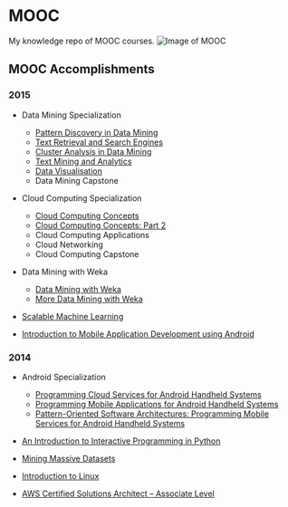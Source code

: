# MOOC
My knowledge repo of MOOC courses.
![Image of MOOC](http://www.marshallacm.co.uk/wp-content/uploads/moocs-banner.png)

## MOOC Accomplishments
### 2015
* Data Mining Specialization
  * [Pattern Discovery in Data Mining](https://www.coursera.org/account/accomplishments/records/2m9D3BQdmUYVsQSt)
  * [Text Retrieval and Search Engines](https://www.coursera.org/account/accomplishments/records/RXbqtzh9mEGGY5BR)
  * [Cluster Analysis in Data Mining](https://www.coursera.org/account/accomplishments/records/hhtPEBvw3tVGavXe)
  * [Text Mining and Analytics](https://www.coursera.org/account/accomplishments/records/GbKAQGNNBFXDAEPK)
  * [Data Visualisation](https://www.coursera.org/account/accomplishments/records/W89HntbaZrPxrdUy)
  * Data Mining Capstone

* Cloud Computing Specialization
  * [Cloud Computing Concepts](https://www.coursera.org/account/accomplishments/records/HeY3QT4amAjVxawt)
  * [Cloud Computing Concepts: Part 2](https://www.coursera.org/account/accomplishments/records/MtzjZ3ycXmhQZAYm)
  * Cloud Computing Applications
  * Cloud Networking
  * Cloud Computing Capstone
 
* Data Mining with Weka
  * [Data Mining with Weka](http://d2t72jqww3n6av.cloudfront.net/wp-content/uploads/2015/05/mooc-certificate-final178.png)
  * [More Data Mining with Weka](http://d2t72jqww3n6av.cloudfront.net/wp-content/uploads/2015/07/weka-Certificate.png)
  
* [Scalable Machine Learning](https://verify.edx.org/cert/8efb20cb0b3847c7a352ef352ecad647)

* [Introduction to Mobile Application Development using Android](https://verify.edx.org/cert/508bf564e0e24ac3ba2f640277e6eeb0)


### 2014
* Android Specialization
  * [Programming Cloud Services for Android Handheld Systems](https://www.coursera.org/account/accomplishments/records/Fz2VJE8U5bzgAX8M)
  * [Programming Mobile Applications for Android Handheld Systems](https://www.coursera.org/account/accomplishments/records/mW9fNMzCyrSZAyye)
  * [Pattern-Oriented Software Architectures: Programming Mobile Services for Android Handheld Systems](https://www.coursera.org/account/accomplishments/records/s7WAPUb2ChNyR6K4)

* [An Introduction to Interactive Programming in Python](https://www.coursera.org/account/accomplishments/records/C6ukS3LuuwtzxMpd)

* [Mining Massive Datasets](http://dengpeng.de/wp-content/uploads/2015/01/Coursera-mmds-2015.pdf)

* [Introduction to Linux](https://s3.amazonaws.com/verify.edx.org/downloads/c0fa1b945d824e37934b6ee7bf7a8fc8/Certificate.pdf)

* [AWS Certified Solutions Architect – Associate Level](http://dengpeng.de/wp-content/uploads/2014/12/LinuxAcademy_AWS_CSA_SoA.pdf)
